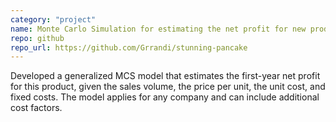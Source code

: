 ```yaml
---
category: "project"
name: Monte Carlo Simulation for estimating the net profit for new product of a given company
repo: github
repo_url: https://github.com/Grrandi/stunning-pancake
---
```


Developed a generalized MCS model that estimates the first-year net profit for this product, given the sales volume, the price per unit, the unit cost, and fixed costs. The model applies for any company and can include additional cost factors.
